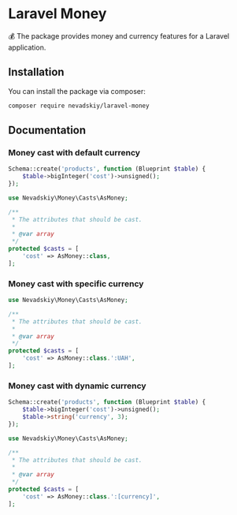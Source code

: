 # Laravel Money

💰 The package provides money and currency features for a Laravel application.

## Installation

You can install the package via composer:

```bash
composer require nevadskiy/laravel-money
```

## Documentation

### Money cast with default currency

```php
Schema::create('products', function (Blueprint $table) {
    $table->bigInteger('cost')->unsigned();
});
```

```php
use Nevadskiy\Money\Casts\AsMoney;

/**
 * The attributes that should be cast.
 *
 * @var array
 */
protected $casts = [
    'cost' => AsMoney::class,
];
```

### Money cast with specific currency

```php
use Nevadskiy\Money\Casts\AsMoney;

/**
 * The attributes that should be cast.
 *
 * @var array
 */
protected $casts = [
    'cost' => AsMoney::class.':UAH',
];
```

### Money cast with dynamic currency

```php
Schema::create('products', function (Blueprint $table) {
    $table->bigInteger('cost')->unsigned();
    $table->string('currency', 3);
});
```

```php
use Nevadskiy\Money\Casts\AsMoney;

/**
 * The attributes that should be cast.
 *
 * @var array
 */
protected $casts = [
    'cost' => AsMoney::class.':[currency]',
];
```
